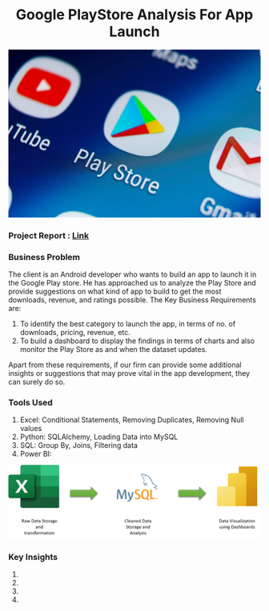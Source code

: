<h1 align="center">Google PlayStore Analysis For App Launch </h1>


<img width="1000" src="https://github.com/Mangeshgp14/Google-Play-Store-Analysis-for-App-Launch/blob/main/play%20store%20image.jpg" >

<h3>Project Report : <a href="https://docs.google.com/document/d/15R2gVNfvrTDTB8MAAl-fluS0dZMA2ICozahgapz1guE/edit?usp=sharing">Link</a></h3>

<h3>Business Problem</h3>
<p>
The client is an Android developer who wants to build an app to launch it in the Google Play store. 
He has approached us to analyze the Play Store and provide suggestions on what kind of app to build to get the most downloads, revenue, and ratings possible.
The Key Business Requirements are:
<ol>
   <li> To identify the best category to launch the app, in terms of no. of downloads, pricing, revenue, etc.
   </li>
   <li>To build a dashboard to display the findings in terms of charts and also monitor the Play Store as and when the dataset updates.
   </li>
 </ol>
 Apart from these requirements, if our firm can provide some additional insights or suggestions that may prove vital in the app development, they can surely do so.
</p>

<h3>Tools Used</h3>

 <ol>
  <li>
   Excel: Conditional Statements, Removing Duplicates, Removing Null values
  </li>
  <li>
   Python: SQLAlchemy, Loading Data into MySQL
  </li><li>
   SQL: Group By, Joins, Filtering data
  </li>
  <li>
   Power BI:
  </li>
 </ol>
 
<img width="1000" src="https://github.com/Mangeshgp14/Market-Customer-Analysis-for-an-Automotive-Product-Launch/blob/main/data%20pipeline.png" >


<h3>Key Insights</h3>
<ol>
 <li></li>
 <li></li>
 <li></li>
 <li></li>
</ol>
